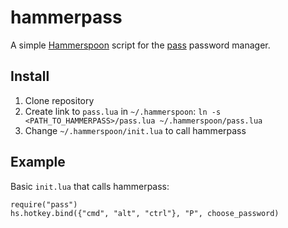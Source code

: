 # hammerpass

A simple [Hammerspoon](http://www.hammerspoon.org/) script for the [pass](https://www.passwordstore.org/) password manager.

## Install

1. Clone repository
2. Create link to `pass.lua` in `~/.hammerspoon`: `ln -s <PATH_TO_HAMMERPASS>/pass.lua ~/.hammerspoon/pass.lua`
3. Change `~/.hammerspoon/init.lua` to call hammerpass

## Example

Basic `init.lua` that calls hammerpass:

```
require("pass")
hs.hotkey.bind({"cmd", "alt", "ctrl"}, "P", choose_password)
```
